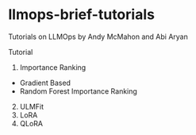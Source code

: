 # llmops-brief-tutorials
Tutorials on LLMOps by Andy McMahon and Abi Aryan

Tutorial

1. Importance Ranking
- Gradient Based
- Random Forest Importance Ranking
2. ULMFit
3. LoRA
4. QLoRA